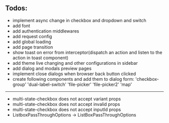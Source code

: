 ## Todos:

- implement async change in checkbox and dropdown and switch
- add font
- add authentication middlewares
- add request config
- add global loading
- add page transition
- show toast on error from interceptor(dispatch an action and listen to the action in toast component)
- add theme live changing and other configurations in sidebar
- add dialog and modals preview pages
- implement close dialogs when browser back button clicked
- create following components and add them to dialog form:
  'checkbox-group'
  'dual-label-switch'
  'file-picker'
  'file-picker2'
  'map'

-------------------------------------------------------------

- multi-state-checkbox does not accept variant props
- multi-state-checkbox does not accept invalid props
- multi-state-checkbox does not accept inputId props
- ListboxPassThroughOptions -> ListBoxPassThroughOptions
